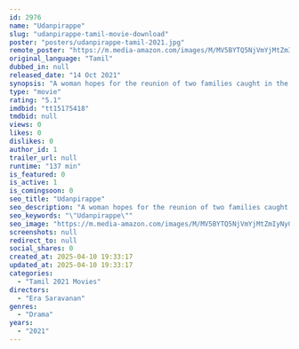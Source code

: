 ```yaml
---
id: 2976
name: "Udanpirappe"
slug: "udanpirappe-tamil-movie-download"
poster: "posters/udanpirappe-tamil-2021.jpg"
remote_poster: "https://m.media-amazon.com/images/M/MV5BYTQ5NjVmYjMtZmIyNy00ZDMyLTgzMzItN2QzNTNlZjFjOTk2XkEyXkFqcGdeQXVyMTI1NDEyNTM5._V1_SX300.jpg"
original_language: "Tamil"
dubbed_in: null
released_date: "14 Oct 2021"
synopsis: "A woman hopes for the reunion of two families caught in the ideological battle between her righteous but hot headed brother and her law abiding husband."
type: "movie"
rating: "5.1"
imdbid: "tt15175418"
tmdbid: null
views: 0
likes: 0
dislikes: 0
author_id: 1
trailer_url: null
runtime: "137 min"
is_featured: 0
is_active: 1
is_comingsoon: 0
seo_title: "Udanpirappe"
seo_description: "A woman hopes for the reunion of two families caught in the ideological battle between her righteous but hot headed brother and her law abiding husband."
seo_keywords: "\"Udanpirappe\""
seo_image: "https://m.media-amazon.com/images/M/MV5BYTQ5NjVmYjMtZmIyNy00ZDMyLTgzMzItN2QzNTNlZjFjOTk2XkEyXkFqcGdeQXVyMTI1NDEyNTM5._V1_SX300.jpg"
screenshots: null
redirect_to: null
social_shares: 0
created_at: 2025-04-10 19:33:17
updated_at: 2025-04-10 19:33:17
categories:
  - "Tamil 2021 Movies"
directors:
  - "Era Saravanan"
genres:
  - "Drama"
years:
  - "2021"
---
```

